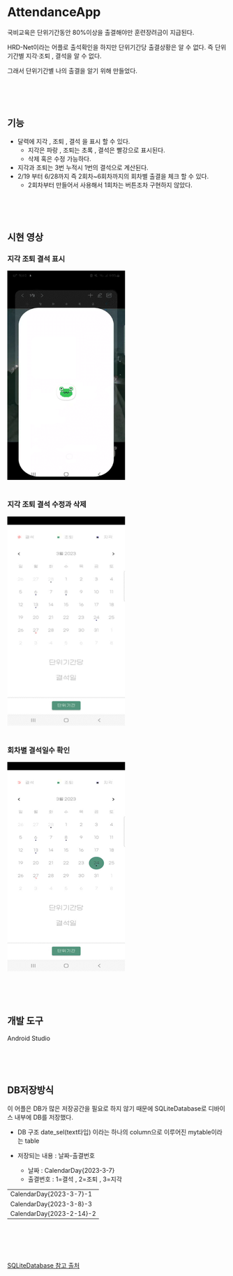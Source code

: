 # AttendanceApp

국비교육은 단위기간동안 80%이상을 출결해야만 훈련장려금이 지급된다. 

HRD-Net이라는 어플로 출석확인을 하지만 단위기간당 출결상황은 알 수 없다. 즉 단위기간별 지각·조퇴 , 결석을 알 수 없다.

그래서 단위기간별 나의 출결을 알기 위해 만들었다.

<br><br><br>

## 기능
- 달력에 지각 , 조퇴 , 결석 을 표시 할 수 있다.
  - 지각은 파랑 , 조퇴는 초록 , 결석은 빨강으로 표시된다.
  - 삭제 혹은 수정 가능하다.
- 지각과 조퇴는 3번 누적시 1번의 결석으로 계산된다. 
- 2/19 부터 6/28까지 즉 2회차~6회차까지의 회차별 출결을 체크 할 수 있다.
  - 2회차부터 만들어서 사용해서 1회차는 버튼조차 구현하지 않았다.

<br><br><br>
  
## 시현 영상
### 지각 조퇴 결석 표시
<img src="./vid/1_AdobeExpress.gif" width="270px" height="480px" alt="1"></img><br/>
<br>

### 지각 조퇴 결석 수정과 삭제
<img src="./vid/2_AdobeExpress.gif" width="270px" height="480px" alt="2"></img><br/>
<br>

### 회차별 결석일수 확인
<img src="./vid/3_AdobeExpress.gif" width="270px" height="480px" alt="3"></img><br/>


<br><br><br>

## 개발 도구 
Android Studio

<br><br><br>

## DB저장방식
이 어플은 DB가 많은 저장공간을 필요로 하지 않기 때문에 SQLiteDatabase로 디바이스 내부에 DB를 저장했다. 

- DB 구조
date_sel(text타입) 이라는 하나의 column으로 이루어진 mytable이라는 table 

- 저장되는 내용 : 날짜-출결번호
  - 날짜 : CalendarDay{2023-3-7} 
  - 출결번호 : 1=결석 , 2=조퇴 , 3=지각

<table>
  <tr>
    <td>CalendarDay{2023-3-7}-1</td>
  </tr>
   <tr>
    <td>CalendarDay{2023-3-8}-3</td>
  </tr>
  <tr>
    <td>CalendarDay{2023-2-14}-2</td>
  </tr>
</table>


<br><br><br><br>

[SQLiteDatabase 참고 출처](https://popcorn16.tistory.com/76)
